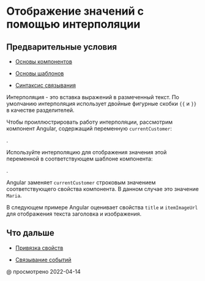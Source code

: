 # Отображение значений с помощью интерполяции

## Предварительные условия

-   [Основы компонентов](guide/architecture-components)

-   [Основы шаблонов](guide/glossary#template)

-   [Синтаксис связывания](guide/binding-syntax)

<!--todo: needs a level 2 heading for info below -->

Интерполяция - это вставка выражений в размеченный текст. По умолчанию интерполяция использует двойные фигурные скобки `{{` и `}}` в качестве разделителей.

Чтобы проиллюстрировать работу интерполяции, рассмотрим компонент Angular, содержащий переменную `currentCustomer`:

<code-example path="interpolation/src/app/app.component.ts" region="customer"></code-example>.

Используйте интерполяцию для отображения значения этой переменной в соответствующем шаблоне компонента:

<code-example path="interpolation/src/app/app.component.html" region="interpolation-example1"></code-example>.

Angular заменяет `currentCustomer` строковым значением соответствующего свойства компонента. В данном случае это значение `Maria`.

В следующем примере Angular оценивает свойства `title` и `itemImageUrl` для отображения текста заголовка и изображения.

<code-example path="interpolation/src/app/app.component.html" region="component-property"></code-example>

## Что дальше

-   [Привязка свойств](guide/property-binding)

-   [Связывание событий](guide/event-binding)

@ просмотрено 2022-04-14
